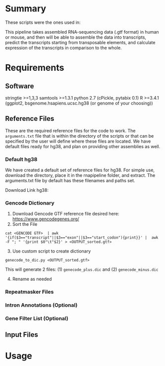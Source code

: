 # Summary

These scripts were the ones used in: <Insert Paper Citation Here>

This pipeline takes assembled RNA-sequencing data (.gtf format) in human or mouse, and then will be able to assemble the data into transcripts, predict the transcripts starting from transposable elements, and calculate expression of the transcripts in comparison to the whole. 

# Requirements

## Software

stringtie >=1,3,3
samtools >=1.3.1
python 2.7 (cPickle, pytabix 0.1)
R >=3.4.1 (ggplot2, bsgenome.hsapiens.ucsc.hg38 (or genome of your choosing)) 

## Reference Files

These are the required reference files for the code to work. The `arguments.txt` file that is within the directory of the scripts or that can be specified by the user will define where these files are located. We have default files ready for hg38, and plan on providing other assemblies as well. 

### Default hg38

We have created a default set of reference files for hg38. For simple use, download the directory, place it in the rnapipeline folder, and extract. The arguments.txt file by default has these filenames and paths set. 

Download Link hg38: 

### Gencode Dictionary

1. Download Gencode GTF reference file desired here: https://www.gencodegenes.org/
2. Sort the File

`cat <GENCODE GTF>  | awk '{if($3=="transcript"||$3=="exon"||$3=="start_codon"){print}}' |  awk -F "; " '{print $0"\t"$2}' > <OUTPUT_sorted.gtf>`
 
3. Use custom script to create dictionary

`genecode_to_dic.py <OUTPUT_sorted.gtf>`
 
This will generate 2 files: (1) `genecode_plus.dic` and (2) `genecode_minus.dic`
 
4. Rename as needed

### Repeatmasker Files

### Intron Annotations (Optional)

### Gene Filter List (Optional)

## Input Files

# Usage
